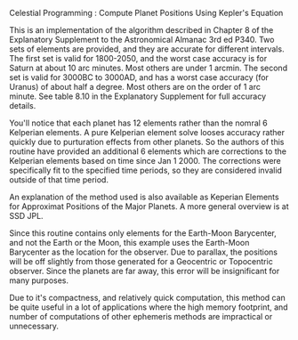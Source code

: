 Celestial Programming : Compute Planet Positions Using Kepler's Equation

This is an implementation of the algorithm described in Chapter 8 of the Explanatory Supplement to the Astronomical Almanac 3rd ed P340.
Two sets of elements are provided, and they are accurate for different intervals. The first set is valid for 1800-2050, and the worst 
case accuracy is for Saturn at about 10 arc minutes. Most others are under 1 arcmin. The second set is valid for 3000BC to 3000AD, 
and has a worst case accuracy (for Uranus) of about half a degree. Most others are on the order of 1 arc minute. See table 8.10 in 
the Explanatory Supplement for full accuracy details.

You'll notice that each planet has 12 elements rather than the nomral 6 Kelperian elements. A pure Kelperian element solve looses 
accuracy rather quickly due to purturation effects from other planets. So the authors of this routine have provided an additional 
6 elements which are corrections to the Kelperian elements based on time since Jan 1 2000. The corrections were specifically fit to 
the specified time periods, so they are considered invalid outside of that time period.

An explanation of the method used is also available as Keperian Elements for Approximat Positions of the Major Planets. A more 
general overview is at SSD JPL.

Since this routine contains only elements for the Earth-Moon Barycenter, and not the Earth or the Moon, this example uses the 
Earth-Moon Barycenter as the location for the observer. Due to parallax, the positions will be off slightly from those generated 
for a Geocentric or Topocentric observer. Since the planets are far away, this error will be insignificant for many purposes.

Due to it's compactness, and relatively quick computation, this method can be quite useful in a lot of applications where the high
memory footprint, and number of computations of other ephemeris methods are impractical or unnecessary.
